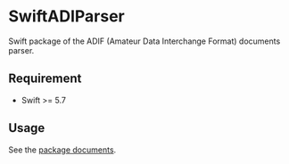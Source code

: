 # SwiftADIParser

Swift package of the ADIF (Amateur Data Interchange Format) documents parser.


## Requirement

- Swift >= 5.7


## Usage
See the [package documents](https://js2pbf.github.io/SwiftADIParser/documentation/swiftadiparser/).
